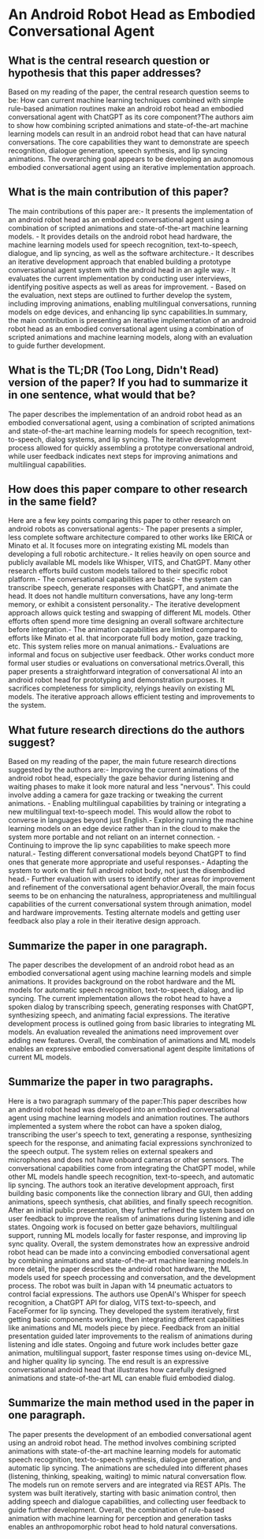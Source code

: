 # An Android Robot Head as Embodied Conversational Agent

## What is the central research question or hypothesis that this paper addresses?

Based on my reading of the paper, the central research question seems to be: How can current machine learning techniques combined with simple rule-based animation routines make an android robot head an embodied conversational agent with ChatGPT as its core component?The authors aim to show how combining scripted animations and state-of-the-art machine learning models can result in an android robot head that can have natural conversations. The core capabilities they want to demonstrate are speech recognition, dialogue generation, speech synthesis, and lip syncing animations. The overarching goal appears to be developing an autonomous embodied conversational agent using an iterative implementation approach.


## What is the main contribution of this paper?

The main contributions of this paper are:- It presents the implementation of an android robot head as an embodied conversational agent using a combination of scripted animations and state-of-the-art machine learning models. - It provides details on the android robot head hardware, the machine learning models used for speech recognition, text-to-speech, dialogue, and lip syncing, as well as the software architecture.- It describes an iterative development approach that enabled building a prototype conversational agent system with the android head in an agile way.- It evaluates the current implementation by conducting user interviews, identifying positive aspects as well as areas for improvement. - Based on the evaluation, next steps are outlined to further develop the system, including improving animations, enabling multilingual conversations, running models on edge devices, and enhancing lip sync capabilities.In summary, the main contribution is presenting an iterative implementation of an android robot head as an embodied conversational agent using a combination of scripted animations and machine learning models, along with an evaluation to guide further development.


## What is the TL;DR (Too Long, Didn't Read) version of the paper? If you had to summarize it in one sentence, what would that be?

The paper describes the implementation of an android robot head as an embodied conversational agent, using a combination of scripted animations and state-of-the-art machine learning models for speech recognition, text-to-speech, dialog systems, and lip syncing. The iterative development process allowed for quickly assembling a prototype conversational android, while user feedback indicates next steps for improving animations and multilingual capabilities.


## How does this paper compare to other research in the same field?

Here are a few key points comparing this paper to other research on android robots as conversational agents:- The paper presents a simpler, less complete software architecture compared to other works like ERICA or Minato et al. It focuses more on integrating existing ML models than developing a full robotic architecture.- It relies heavily on open source and publicly available ML models like Whisper, VITS, and ChatGPT. Many other research efforts build custom models tailored to their specific robot platform.- The conversational capabilities are basic - the system can transcribe speech, generate responses with ChatGPT, and animate the head. It does not handle multiturn conversations, have any long-term memory, or exhibit a consistent personality.- The iterative development approach allows quick testing and swapping of different ML models. Other efforts often spend more time designing an overall software architecture before integration.- The animation capabilities are limited compared to efforts like Minato et al. that incorporate full body motion, gaze tracking, etc. This system relies more on manual animations.- Evaluations are informal and focus on subjective user feedback. Other works conduct more formal user studies or evaluations on conversational metrics.Overall, this paper presents a straightforward integration of conversational AI into an android robot head for prototyping and demonstration purposes. It sacrifices completeness for simplicity, relyings heavily on existing ML models. The iterative approach allows efficient testing and improvements to the system.


## What future research directions do the authors suggest?

Based on my reading of the paper, the main future research directions suggested by the authors are:- Improving the current animations of the android robot head, especially the gaze behavior during listening and waiting phases to make it look more natural and less "nervous". This could involve adding a camera for gaze tracking or tweaking the current animations. - Enabling multilingual capabilities by training or integrating a new multilingual text-to-speech model. This would allow the robot to converse in languages beyond just English.- Exploring running the machine learning models on an edge device rather than in the cloud to make the system more portable and not reliant on an internet connection. - Continuing to improve the lip sync capabilities to make speech more natural.- Testing different conversational models beyond ChatGPT to find ones that generate more appropriate and useful responses.- Adapting the system to work on their full android robot body, not just the disembodied head.- Further evaluation with users to identify other areas for improvement and refinement of the conversational agent behavior.Overall, the main focus seems to be on enhancing the naturalness, appropriateness and multilingual capabilities of the current conversational system through animation, model and hardware improvements. Testing alternate models and getting user feedback also play a role in their iterative design approach.


## Summarize the paper in one paragraph.

The paper describes the development of an android robot head as an embodied conversational agent using machine learning models and simple animations. It provides background on the robot hardware and the ML models for automatic speech recognition, text-to-speech, dialog, and lip syncing. The current implementation allows the robot head to have a spoken dialog by transcribing speech, generating responses with ChatGPT, synthesizing speech, and animating facial expressions. The iterative development process is outlined going from basic libraries to integrating ML models. An evaluation revealed the animations need improvement over adding new features. Overall, the combination of animations and ML models enables an expressive embodied conversational agent despite limitations of current ML models.


## Summarize the paper in two paragraphs.

Here is a two paragraph summary of the paper:This paper describes how an android robot head was developed into an embodied conversational agent using machine learning models and animation routines. The authors implemented a system where the robot can have a spoken dialog, transcribing the user's speech to text, generating a response, synthesizing speech for the response, and animating facial expressions synchronized to the speech output. The system relies on external speakers and microphones and does not have onboard cameras or other sensors. The conversational capabilities come from integrating the ChatGPT model, while other ML models handle speech recognition, text-to-speech, and automatic lip syncing. The authors took an iterative development approach, first building basic components like the connection library and GUI, then adding animations, speech synthesis, chat abilities, and finally speech recognition. After an initial public presentation, they further refined the system based on user feedback to improve the realism of animations during listening and idle states. Ongoing work is focused on better gaze behaviors, multilingual support, running ML models locally for faster response, and improving lip sync quality. Overall, the system demonstrates how an expressive android robot head can be made into a convincing embodied conversational agent by combining animations and state-of-the-art machine learning models.In more detail, the paper describes the android robot hardware, the ML models used for speech processing and conversation, and the development process. The robot was built in Japan with 14 pneumatic actuators to control facial expressions. The authors use OpenAI's Whisper for speech recognition, a ChatGPT API for dialog, VITS text-to-speech, and FaceFormer for lip syncing. They developed the system iteratively, first getting basic components working, then integrating different capabilities like animations and ML models piece by piece. Feedback from an initial presentation guided later improvements to the realism of animations during listening and idle states. Ongoing and future work includes better gaze animation, multilingual support, faster response times using on-device ML, and higher quality lip syncing. The end result is an expressive conversational android head that illustrates how carefully designed animations and state-of-the-art ML can enable fluid embodied dialog.


## Summarize the main method used in the paper in one paragraph.

The paper presents the development of an embodied conversational agent using an android robot head. The method involves combining scripted animations with state-of-the-art machine learning models for automatic speech recognition, text-to-speech synthesis, dialogue generation, and automatic lip syncing. The animations are scheduled into different phases (listening, thinking, speaking, waiting) to mimic natural conversation flow. The models run on remote servers and are integrated via REST APIs. The system was built iteratively, starting with basic animation control, then adding speech and dialogue capabilities, and collecting user feedback to guide further development. Overall, the combination of rule-based animation with machine learning for perception and generation tasks enables an anthropomorphic robot head to hold natural conversations.
